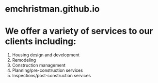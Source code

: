 # emchristman.github.io
<html>
<head><title>Services Offered</title></head>
  <body>
    <h1>We offer a variety of services to our clients including:</h1>
  <ol>
    <li>Housing design and development</li>
    <li>Remodeling</li>
    <li>Construction management</li>
    <li>Planning/pre-construction services</li>
    <li>Inspections/post-construction services</li>
  </ol> 
</body>
</html>
